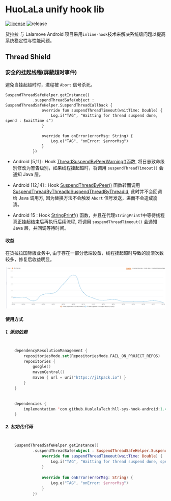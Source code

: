 # HuoLaLa unify hook lib

[![license](https://img.shields.io/hexpm/l/plug.svg)](https://www.apache.org/licenses/LICENSE-2.0) ![release](https://img.shields.io/badge/release-v1.0-green.svg)

货拉拉 与 Lalamove Android 项目采用`inline-hook`技术来解决系统级问题以提高系统稳定性与性能问题。

## Thread Shield

### 安全的挂起线程(屏蔽超时事件)

避免当挂起超时时，进程被 `Abort` 信号杀死。

```
SuspendThreadSafeHelper.getInstance()
            .suspendThreadSafe(object : SuspendThreadSafeHelper.SuspendThreadCallback {
                override fun suspendThreadTimeout(waitTime: Double) {
                    Log.i("TAG", "Waitting for thread suspend done, spend : $waitTime s")
                }

                override fun onError(errorMsg: String) {
                    Log.e("TAG", "onError: $errorMsg")
                }
            })
```

- Android [5,11] : Hook [ThreadSuspendByPeerWarning()](https://cs.android.com/android/platform/superproject/+/android-9.0.0_r61:art/runtime/thread_list.cc)函数, 将日志致命级别修改为警告级别，如果线程挂起超时，将调用 `suspendThreadTimeout()` 会通知 Java 层。

- Android [12,14] : Hook [SuspendThreadByPeer()](https://cs.android.com/android/platform/superproject/+/android-12.0.0_r34:art/runtime/thread_list.cc) 函数转而调用 [SuspendThreadByThreadIdSuspendThreadByThreadId](https://cs.android.com/android/platform/superproject/+/android-12.0.0_r34:art/runtime/thread_list.cc), 此时并不会回调给 Java 调用方, 因为替换方法不会触发 `Abort` 信号发送，进而不会造成崩溃。

- Android 15 : Hook [StringPrintf()](https://cs.android.com/android/platform/superproject/main/+/main:external/cronet/base/strings/stringprintf.cc;bpv=1;bpt=1) 函数，并且在代理`StringPrintf`中等待线程真正挂起结束后再执行后续流程, 将调用 `suspendThreadTimeout()` 会通知 Java 层，并回调等待时间。

#### 收益

在货拉拉国际版业务中, 由于存在一部分低端设备，线程挂起超时导致的崩溃次数较多，修复后收益明显。

![suspend_thread_timeout_trend.png](img/suspend_thread_timeout_trend.png)


#### 使用方式

##### 1. 添加依赖

```setting.gradle.kts

    dependencyResolutionManagement {
        repositoriesMode.set(RepositoriesMode.FAIL_ON_PROJECT_REPOS)
        repositories {
            google()
            mavenCentral()
            maven { url = uri("https://jitpack.io") }
        }
    }

```

```build.gradle.kts

    dependencies {
	    implementation 'com.github.HuolalaTech:hll-sys-hook-android:1.4-SNAPSHOT'
    }

```
##### 2. 初始化代码

```kotlin

    SuspendThreadSafeHelper.getInstance()
            .suspendThreadSafe(object : SuspendThreadSafeHelper.SuspendThreadCallback {
                override fun suspendThreadTimeout(waitTime: Double) {
                    Log.i("TAG", "Waitting for thread suspend done, spend : $waitTime s")
                }

                override fun onError(errorMsg: String) {
                    Log.e("TAG", "onError: $errorMsg")
                }
            })

```
